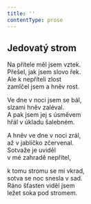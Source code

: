 ```yaml
---
title: ''
contentType: prose
---
```


## Jedovatý strom

Na přítele měl jsem vztek.  
Přešel, jak jsem slovo řek.  
Ale k nepříteli zlost  
zamlčel jsem a hněv rost.

Ve dne v noci jsem se bál,  
slzami hněv zaléval.  
A pak jsem jej s úsměvem  
hřál v úkladu šalebném.

A hněv ve dne v noci zrál,  
až v jablíčko zčervenal.  
Sotvaže je uviděl  
v mé zahradě nepřítel,

k tomu stromu se mi vkrad,  
sotva se noc snesla v sad.  
Ráno šťasten viděl jsem  
ležet soka pod stromem.
